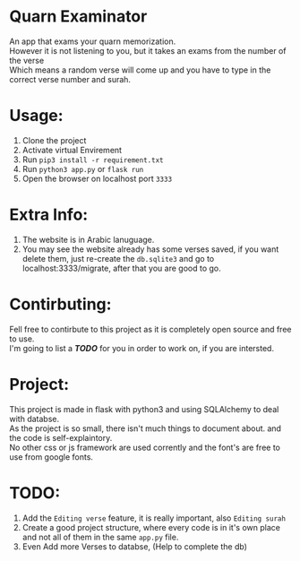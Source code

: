 # Quarn Examinator
An app that exams your quarn memorization.\
However it is not listening to you, but it takes an exams from the number of the verse\
Which means a random verse will come up and you have to type in the correct verse number and surah.

# Usage:
1. Clone the project
2. Activate virtual Envirement
3. Run `pip3 install -r requirement.txt`
4. Run `python3 app.py` or `flask run`
5. Open the browser on localhost port `3333`

# Extra Info:
1. The website is in Arabic lanuguage.
2. You may see the website already has some verses saved, if you want delete them, just re-create the `db.sqlite3` and go to localhost:3333/migrate, after that you are good to go.

# Contirbuting:
Fell free to contirbute to this project as it is completely open source and free to use.\
I'm going to list a ***TODO*** for you in order to work on, if you are intersted.

# Project:
This project is made in flask with python3 and using SQLAlchemy to deal with databse.\
As the project is so small, there isn't much things to document about. and the code is self-explaintory.\
No other css or js framework are used corrently and the font's are free to use from google fonts.

# TODO:
1. Add the `Editing verse` feature, it is really important, also `Editing surah`
2. Create a good project structure, where every code is in it's own place and not all of them in the same `app.py` file.
3. Even Add more Verses to databse, (Help to complete the db)

